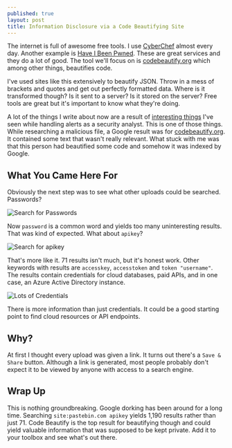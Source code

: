 ```yaml
---
published: true
layout: post
title: Information Disclosure via a Code Beautifying Site
---
```


The internet is full of awesome free tools. I use [CyberChef](https://gchq.github.io/CyberChef/) almost every day. Another example is [Have I Been Pwned](https://haveibeenpwned.com). These are great services and they do a lot of good. The tool we'll focus on is [codebeautify.org](https://codebeautify.org) which among other things, beautifies code.

I've used sites like this extensively to beautify JSON. Throw in a mess of brackets and quotes and get out perfectly formatted data. Where is it transformed though? Is it sent to a server? Is it stored on the server? Free tools are great but it's important to know what they're doing.

A lot of the things I write about now are a result of [interesting things](https://scriptingis.life/Sinkholing-Botnet/) I've seen while handling alerts as a security analyst. This is one of those things. While researching a malicious file, a Google result was for [codebeautify.org](https://codebeautify.org). It contained some text that wasn't really relevant. What stuck with me was that this person had beautified some code and somehow it was indexed by Google.

## What You Came Here For

Obviously the next step was to see what other uploads could be searched. Passwords?

![Search for Passwords]({{site.baseurl}}/images/Code-Beautifying-Dorking/password.png)

Now `password` is a common word and yields too many uninteresting results. That was kind of expected. What about `apikey`?

![Search for apikey]({{site.baseurl}}/images/Code-Beautifying-Dorking/apikey.png)

That's more like it. 71 results isn't much, but it's honest work. Other keywords with results are `accesskey`, `accesstoken` and `token "username"`. The results contain credentials for cloud databases, paid APIs, and in one case, an Azure Active Directory instance.

![Lots of Credentials]({{site.baseurl}}/images/Code-Beautifying-Dorking/credentials.png)

There is more information than just credentials. It could be a good starting point to find cloud resources or API endpoints.

## Why?

At first I thought every upload was given a link. It turns out there's a `Save & Share` button. Although a link is generated, most people probably don't expect it to be viewed by anyone with access to a search engine.

## Wrap Up

This is nothing groundbreaking. Google dorking has been around for a long time. Searching `site:pastebin.com apikey` yields 1,190 results rather than just 71. Code Beautify is the top result for beautifying though and could yield valuable information that was supposed to be kept private. Add it to your toolbox and see what's out there.